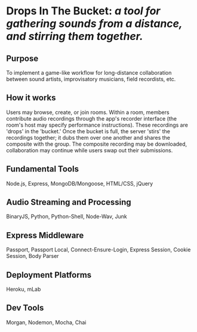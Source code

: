 # Drops In The Bucket: *a tool for gathering sounds from a distance, and stirring them together.*

## Purpose
To implement a game-like workflow for long-distance collaboration between sound artists, improvisatory musicians, field recordists, etc. 

## How it works
Users may browse, create, or join rooms. Within a room, members contribute audio recordings through the app's recorder interface (the room's host may specify performance instructions). These recordings are 'drops' in the 'bucket.' Once the bucket is full, the server 'stirs' the recordings together; it dubs them over one another and shares the composite with the group. The composite recording may be downloaded, collaboration may continue while users swap out their submissions.

## Fundamental Tools
Node.js, Express, MongoDB/Mongoose, HTML/CSS, jQuery

## Audio Streaming and Processing
BinaryJS, Python, Python-Shell, Node-Wav, Junk

## Express Middleware
Passport, Passport Local, Connect-Ensure-Login, Express Session, Cookie Session, Body Parser

## Deployment Platforms
Heroku, mLab

## Dev Tools
Morgan, Nodemon, Mocha, Chai
